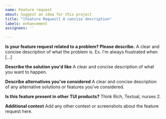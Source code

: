 ```yaml
---
name: Feature request
about: Suggest an idea for this project
title: "[Feature Request] A concise description"
labels: enhancement
assignees: ''

---
```


**Is your feature request related to a problem? Please describe.**
A clear and concise description of what the problem is. Ex. I'm always frustrated when [...]

**Describe the solution you'd like**
A clear and concise description of what you want to happen.

**Describe alternatives you've considered**
A clear and concise description of any alternative solutions or features you've considered.

**Is this feature present in other TUI products?**
Think Rich, Textual, nurses 2.

**Additional context**
Add any other context or screenshots about the feature request here.
